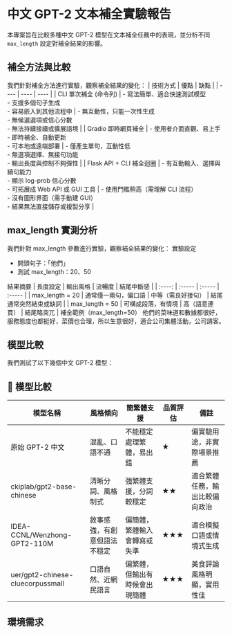 # 中文 GPT-2 文本補全實驗報告

本專案旨在比較多種中文 GPT-2 模型在文本補全任務中的表現，並分析不同 `max_length` 設定對補全結果的影響。

## 補全方法與比較
我們針對補全方法進行實驗，觀察補全結果的變化：
| 技術方式 | 優點 | 缺點 |
| ---- | ---- | ---- |
| CLI 單次補全 (命令列) | - 寫法簡單、適合快速測試模型<br>- 支援多個句子生成<br>- 容易嵌入到其他流程中 | - 無互動性，只能一次性生成<br>- 無候選選項或信心分數<br>- 無法持續接續或擴展語境 |
| Gradio 即時網頁補全 | - 使用者介面直觀、易上手<br>- 即時補全、自動更新<br>- 可本地或遠端部署 | - 僅產生單句，互動性低<br>- 無選項選擇、無接句功能<br>- 輸出長度與控制不夠彈性 |
| Flask API + CLI 補全迴圈 | - 有互動輸入、選擇與續句能力<br>- 顯示 log-prob 信心分數<br>- 可拓展成 Web API 或 GUI 工具 | - 使用門檻稍高（需理解 CLI 流程）<br>- 沒有圖形界面（需手動建 GUI）<br>- 結果無法直接儲存或複製分享 |

## max_length 實測分析
我們針對 max_length 參數進行實驗，觀察補全結果的變化：
實驗設定
- 開頭句子：「他們」
- 測試 max_length：20、50
  
結果摘要
| 長度設定 | 輸出風格 | 流暢度 | 結尾中斷感 |
| :----: | :----- | :----- | :----- |
| max_length = 20 | 通常僅一兩句，偏口語 | 中等（需良好接句） | 結尾通常突然結束或缺詞 |
| max_length = 50 | 可構成段落，有情境 | 高（語意連貫） | 結尾略突兀 |
補全範例（max_length=50）
他們的菜味道和數據都很好，服務態度也都挺好，菜價也合理，所以生意很好，適合公司集體活動，公司請客。

## 模型比較
我們測試了以下幾個中文 GPT-2 模型：
## 🤖 模型比較

| 模型名稱                                | 風格傾向                     | 簡繁體支援                                 | 品質評估 | 備註                                       |
|-----------------------------------------|------------------------------|--------------------------------------------|-----------|--------------------------------------------|
| 原始 GPT-2 中文                         | 混亂、口語不通               | 不能穩定處理繁體，易出錯                   | ★         | 偏實驗用途，非實際場景推薦                 |
| ckiplab/gpt2-base-chinese               | 清晰分詞、風格制式           | 強繁體支援，分詞較穩定                     | ★★        | 適合繁體任務，輸出比較偏向政治             |
| IDEA-CCNL/Wenzhong-GPT2-110M            | 敘事感強，有創意但語法不穩定 | 偏簡體，繁體輸入會轉寫或失準               | ★★★       | 適合模擬口語或情境式生成                   |
| uer/gpt2-chinese-cluecorpussmall        | 口語自然、近網民語言         | 偏繁體，但輸出有時候會出現簡體             | ★★★       | 美食評論風格明顯，實用性佳                 |

## 環境需求
